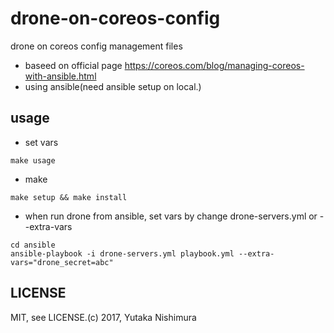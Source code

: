 # drone-on-coreos-config
drone on coreos config management files
* baseed on official page https://coreos.com/blog/managing-coreos-with-ansible.html
* using ansible(need ansible setup on local.)

## usage 
* set vars
```
make usage
```
* make
```
make setup && make install
```
* when run drone from ansible, set vars by change drone-servers.yml or --extra-vars
```
cd ansible
ansible-playbook -i drone-servers.yml playbook.yml --extra-vars="drone_secret=abc"
```

## LICENSE
MIT, see LICENSE.(c) 2017, Yutaka Nishimura
